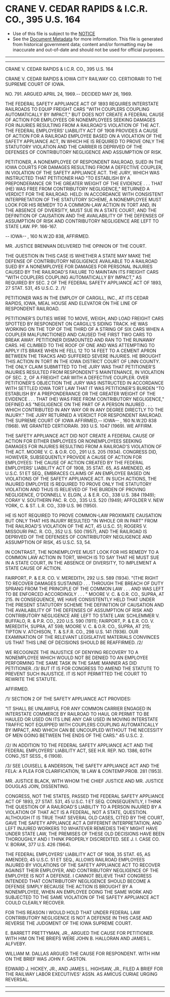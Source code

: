---
---

# CRANE V. CEDAR RAPIDS & I.C.R. CO., 395 U.S. 164

* Use of this file is subject to the [NOTICE](https://github.com/publicdocs/notice/blob/master/NOTICE)
* See the [Document Metadata](../../../) for more information.
  This file is generated from historical government data; content and/or formatting may be inaccurate and out-of-date and should not be used for official purposes.

----------
----------

CRANE V. CEDAR RAPIDS & I.C.R. CO., 395 U.S. 164

CRANE V. CEDAR RAPIDS & IOWA CITY RAILWAY CO. CERTIORARI TO THE SUPREME COURT OF IOWA.

NO. 791.  ARGUED APRIL 24, 1969.-- DECIDED MAY 26, 1969.

THE FEDERAL SAFETY APPLIANCE ACT OF 1893 REQUIRES INTERSTATE RAILROADS TO EQUIP FREIGHT CARS "WITH COUPLERS COUPLING AUTOMATICALLY BY IMPACT," BUT DOES NOT CREATE A FEDERAL CAUSE OF ACTION FOR EMPLOYEES OR NONEMPLOYEES SEEKING DAMAGES FOR INJURIES RESULTING FROM A RAILROAD'S VIOLATION OF THE ACT.  THE FEDERAL EMPLOYERS' LIABILITY ACT OF 1908 PROVIDES A CAUSE OF ACTION FOR A RAILROAD EMPLOYEE BASED ON A VIOLATION OF THE SAFETY APPLIANCE ACT, IN WHICH HE IS REQUIRED TO PROVE ONLY THE STATUTORY VIOLATION AND THE CARRIER IS DEPRIVED OF THE DEFENSES OF CONTRIBUTORY NEGLIGENCE AND ASSUMPTION OF RISK.

PETITIONER, A NONEMPLOYEE OF RESPONDENT RAILROAD, SUED IN THE IOWA COURTS FOR DAMAGES RESULTING FROM A DEFECTIVE COUPLER, IN VIOLATION OF THE SAFETY APPLIANCE ACT.  THE JURY, WHICH WAS INSTRUCTED THAT PETITIONER HAD "TO ESTABLISH BY A PREPONDERANCE OR THE GREATER WEIGHT OF THE EVIDENCE . . . THAT (HE) WAS FREE FROM CONTRIBUTORY NEGLIGENCE," RETURNED A VERDICT FOR THE RAILROAD.  HELD:  IN ACCORDANCE WITH CONSISTENT INTERPRETATION OF THE STATUTORY SCHEME, A NONEMPLOYEE MUST LOOK FOR HIS REMEDY TO A COMMON-LAW ACTION IN TORT AND, IN THE ABSENCE OF DIVERSITY, MUST SUE IN A STATE COURT; AND THE DEFINITION OF CAUSATION AND THE AVAILABILITY OF THE DEFENSES OF ASSUMPTION OF RISK AND CONTRIBUTORY NEGLIGENCE ARE LEFT TO STATE LAW.  PP. 166-167.

-- IOWA-- , 160 N.W.2D 838, AFFIRMED.

MR. JUSTICE BRENNAN DELIVERED THE OPINION OF THE COURT.

THE QUESTION IN THIS CASE IS WHETHER A STATE MAY MAKE THE DEFENSE OF CONTRIBUTORY NEGLIGENCE AVAILABLE TO A RAILROAD SUED BY A NONEMPLOYEE FOR DAMAGES FOR PERSONAL INJURIES CAUSED BY THE RAILROAD'S FAILURE TO MAINTAIN ITS FREIGHT CARS "WITH COUPLERS COUPLING AUTOMATICALLY BY IMPACT," AS REQUIRED BY SEC. 2 OF THE FEDERAL SAFETY APPLIANCE ACT OF 1893, 27 STAT. 531, 45 U.S.C. 2.  /1/

PETITIONER WAS IN THE EMPLOY OF CARGILL, INC., AT ITS CEDAR RAPIDS, IOWA, MEAL HOUSE AND ELEVATOR ON THE LINE OF RESPONDENT RAILROAD.

PETITIONER'S DUTIES WERE TO MOVE, WEIGH, AND LOAD FREIGHT CARS SPOTTED BY RESPONDENT ON CARGILL'S SIDING TRACK.  HE WAS WORKING ON THE TOP OF THE THIRD OF A STRING OF SIX CARS WHEN A COUPLER MALFUNCTIONED AND CAUSED THE FIRST TWO CARS TO BREAK AWAY.  PETITIONER DISMOUNTED AND RAN TO THE RUNAWAY CARS.  HE CLIMBED TO THE ROOF OF ONE AND WAS ATTEMPTING TO APPLY ITS BRAKE WHEN HE FELL 12 TO 14 FEET TO A CEMENT APRON BETWEEN THE TRACKS AND SUFFERED SEVERE INJURIES.  HE BROUGHT THIS ACTION IN TORT IN THE IOWA DISTRICT COURT OF LINN COUNTY.  THE ONLY CLAIM SUBMITTED TO THE JURY WAS THAT PETITIONER'S INJURIES RESULTED FROM RESPONDENT'S MAINTENANCE, IN VIOLATION OF SEC. 2, OF A FREIGHT CAR WITH A DEFECTIVE COUPLER.  OVER PETITIONER'S OBJECTION THE JURY WAS INSTRUCTED IN ACCORDANCE WITH SETTLED IOWA TORT LAW THAT IT WAS PETITIONER'S BURDEN "TO ESTABLISH BY A PREPONDERANCE OR THE GREATER WEIGHT OF THE EVIDENCE . . . THAT (HE) WAS FREE FROM CONTRIBUTORY NEGLIGENCE," DEFINED AS "NEGLIGENCE ON THE PART OF A PERSON INJURED . . . WHICH CONTRIBUTED IN ANY WAY OR IN ANY DEGREE DIRECTLY TO THE INJURY."  THE JURY RETURNED A VERDICT FOR RESPONDENT RAILROAD.  THE SUPREME COURT OF IOWA AFFIRMED,-- IOWA-- , 160 N.W.2D 838 (1968).  WE GRANTED CERTIORARI.  393 U.S. 1047 (1969).  WE AFFIRM.

THE SAFETY APPLIANCE ACT DID NOT CREATE A FEDERAL CAUSE OF ACTION FOR EITHER EMPLOYEES OR NONEMPLOYEES SEEKING DAMAGES FOR INJURIES RESULTING FROM A RAILROAD'S VIOLATION OF THE ACT.  MOORE V. C. & O.R. CO., 291 U.S. 205 (1934).  CONGRESS DID, HOWEVER, SUBSEQUENTLY PROVIDE A CAUSE OF ACTION FOR EMPLOYEES:  THE CAUSE OF ACTION CREATED BY THE FEDERAL EMPLOYERS' LIABILITY ACT OF 1908, 35 STAT. 65, AS AMENDED, 45 U.S.C. 51 ET SEQ., EMBRACES CLAIMS OF AN EMPLOYEE BASED ON VIOLATIONS OF THE SAFETY APPLIANCE ACT.  IN SUCH ACTIONS, THE INJURED EMPLOYEE IS REQUIRED TO PROVE ONLY THE STATUTORY VIOLATION AND THUS IS RELIEVED OF THE BURDEN OF PROVING NEGLIGENCE, O'DONNELL V. ELGIN, J. & E.R. CO., 338 U.S. 384 (1949); CORAY V. SOUTHERN PAC. R. CO., 335 U.S. 520 (1949); AFFOLDER V. NEW YORK, C. & ST. L.R. CO., 339 U.S. 96 (1950).

HE IS NOT REQUIRED TO PROVE COMMON-LAW PROXIMATE CAUSATION BUT ONLY THAT HIS INJURY RESULTED "IN WHOLE OR IN PART" FROM THE RAILROAD'S VIOLATION OF THE ACT, 45 U.S.C. 51; ROGERS V. MISSOURI PAC. R. CO., 352 U.S. 500 (1957), AND THE RAILROAD IS DEPRIVED OF THE DEFENSES OF CONTRIBUTORY NEGLIGENCE AND ASSUMPTION OF RISK, 45 U.S.C. 53, 54.

IN CONTRAST, THE NONEMPLOYEE MUST LOOK FOR HIS REMEDY TO A COMMON LAW ACTION IN TORT, WHICH IS TO SAY THAT HE MUST SUE IN A STATE COURT, IN THE ABSENCE OF DIVERSITY, TO IMPLEMENT A STATE CAUSE OF ACTION.

FAIRPORT, P. & E.R. CO. V. MEREDITH, 292 U.S. 589 (1934).  "(THE RIGHT TO RECOVER DAMAGES SUSTAINED . . . THROUGH THE BREACH OF DUTY SPRANG FROM THE PRINCIPLE OF THE COMMON LAW . . . AND WAS LEFT TO BE ENFORCED ACCORDINGLY . . . "  MOORE V. C. & O.R. CO., SUPRA, AT 215.  IN CONSEQUENCE, WE HAVE CONSISTENTLY HELD THAT UNDER THE PRESENT STATUTORY SCHEME THE DEFINITION OF CAUSATION AND THE AVAILABILITY OF THE DEFENSES OF ASSUMPTION OF RISK AND CONTRIBUTORY NEGLIGENCE ARE LEFT TO STATE LAW.  SCHLEMMER V. BUFFALO, R. & P.R. CO., 220 U.S. 590 (1911); FAIRPORT, P. & E.R. CO. V. MEREDITH, SUPRA, AT 598; MOORE V. C. & O.R. CO., SUPRA, AT 215; TIPTON V. ATCHISON, T. & S.F.R. CO., 298 U.S. 141 (1936).  OUR EXAMINATION OF THE RELEVANT LEGISLATIVE MATERIALS CONVINCES US THAT THIS LINE OF DECISIONS SHOULD BE REAFFIRMED.  /2/

WE RECOGNIZE THE INJUSTICE OF DENYING RECOVERY TO A NONEMPLOYEE WHICH WOULD NOT BE DENIED TO AN EMPLOYEE PERFORMING THE SAME TASK IN THE SAME MANNER AS DID PETITIONER.  /3/  BUT IT IS FOR CONGRESS TO AMEND THE STATUTE TO PREVENT SUCH INJUSTICE.  IT IS NOT PERMITTED THE COURT TO REWRITE THE STATUTE.

AFFIRMED.

/1/  SECTION 2 OF THE SAFETY APPLIANCE ACT PROVIDES:

"IT SHALL BE UNLAWFUL FOR ANY COMMON CARRIER ENGAGED IN INTERSTATE COMMERCE BY RAILROAD TO HAUL OR PERMIT TO BE HAULED OR USED ON ITS LINE ANY CAR USED IN MOVING INTERSTATE TRAFFIC NOT EQUIPPED WITH COUPLERS COUPLING AUTOMATICALLY BY IMPACT, AND WHICH CAN BE UNCOUPLED WITHOUT THE NECESSITY OF MEN GOING BETWEEN THE ENDS OF THE CARS."  45 U.S.C. 2.

/2/  IN ADDITION TO THE FEDERAL SAFETY APPLIANCE ACT AND THE FEDERAL EMPLOYERS' LIABILITY ACT, SEE H.R. REP. NO. 1386, 60TH CONG.,1ST SESS., 6 (1908).

/3/  SEE LOUISELL & ANDERSON, THE SAFETY APPLIANCE ACT AND THE FELA: A PLEA FOR CLARIFICATION, 18 LAW & CONTEMP.PROB.  281 (1953).

MR. JUSTICE BLACK, WITH WHOM THE CHIEF JUSTICE AND MR. JUSTICE DOUGLAS JOIN, DISSENTING.

CONGRESS, NOT THE STATES, PASSED THE FEDERAL SAFETY APPLIANCE ACT OF 1893, 27 STAT. 531, 45 U.S.C. 1 ET SEQ. CONSEQUENTLY, I THINK THE QUESTION OF A RAILROAD'S LIABILITY TO A PERSON INJURED BY A VIOLATION OF THAT ACT IS A FEDERAL, NOT A STATE, QUESTION.  ALTHOUGH IT IS TRUE THAT SEVERAL OLD CASES, CITED BY THE COURT, GAVE THE SAFETY APPLIANCE ACT A DIFFERENT INTERPRETATION, AND LEFT INJURED WORKERS TO WHATEVER REMEDIES THEY MIGHT HAVE UNDER STATE LAW, THE PREMISES OF THESE OLD DECISIONS HAVE BEEN THOROUGHLY AND I THINK PROPERLY DISCREDITED.  SEE J. I. CASE CO. V. BORAK, 377 U.S. 426 (1964).

THE FEDERAL EMPLOYERS' LIABILITY ACT OF 1908, 35 STAT. 65, AS AMENDED, 45 U.S.C. 51 ET SEQ., ALLOWS RAILROAD EMPLOYEES INJURED BY VIOLATIONS OF THE SAFETY APPLIANCE ACT TO RECOVER AGAINST THEIR EMPLOYER, AND CONTRIBUTORY NEGLIGENCE OF THE EMPLOYEE IS NOT A DEFENSE.  I CANNOT BELIEVE THAT CONGRESS INTENDED THAT CONTRIBUTORY NEGLIGENCE SHOULD BECOME A DEFENSE SIMPLY BECAUSE THE ACTION IS BROUGHT BY A NONEMPLOYEE, WHEN AN EMPLOYEE DOING THE SAME WORK AND SUBJECTED TO THE SAME VIOLATION OF THE SAFETY APPLIANCE ACT COULD CLEARLY RECOVER.

FOR THIS REASON I WOULD HOLD THAT UNDER FEDERAL LAW CONTRIBUTORY NEGLIGENCE IS NOT A DEFENSE IN THIS CASE AND REVERSE THE JUDGMENT OF THE IOWA SUPREME COURT.

E. BARRETT PRETTYMAN, JR., ARGUED THE CAUSE FOR PETITIONER.  WITH HIM ON THE BRIEFS WERE JOHN B. HALLORAN AND JAMES L. ALFVEBY.

WILLIAM M. DALLAS ARGUED THE CAUSE FOR RESPONDENT.  WITH HIM ON THE BRIEF WAS JOHN F. GASTON.

EDWARD J. HICKEY, JR., AND JAMES L. HIGHSAW, JR., FILED A BRIEF FOR THE RAILWAY LABOR EXECUTIVES' ASSN. AS AMICUS CURIAE URGING REVERSAL.


----------
----------

